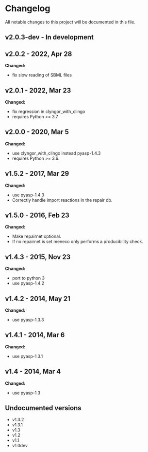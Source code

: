 # Changelog

All notable changes to this project will be documented in this file.

## v2.0.3-dev - In development

## v2.0.2 - 2022, Apr 28

**Changed:**

- fix slow reading of SBML files

## v2.0.1 - 2022, Mar 23

**Changed:**

- fix regression in clyngor_with_clingo
- requires Python >= 3.7

## v2.0.0 - 2020, Mar 5

**Changed:**

- use clyngor_with_clingo instead pyasp-1.4.3
- requires Python >= 3.6.

## v1.5.2 - 2017, Mar 29

**Changed:**

- use pyasp-1.4.3
- Correctly handle import reactions in the repair db.

## v1.5.0 - 2016, Feb 23

**Changed:**

- Make repairnet optional.
- If no repairnet is set meneco only performs a producibility check.

## v1.4.3 - 2015, Nov 23

**Changed:**

- port to python 3
- use pyasp-1.4.2

## v1.4.2 - 2014, May 21

**Changed:**

- use pyasp-1.3.3

## v1.4.1 - 2014, Mar 6

**Changed:**

- use pyasp-1.3.1

## v1.4 - 2014, Mar 4

**Changed:**

- use pyasp-1.3

## Undocumented versions

- v1.3.2
- v1.3.1
- v1.3
- v1.2
- v1.1
- v1.0dev
